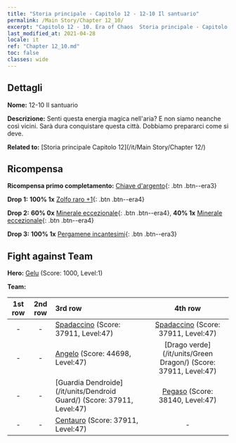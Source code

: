 ```yaml
---
title: "Storia principale - Capitolo 12 - 12-10 Il santuario"
permalink: /Main Story/Chapter 12_10/
excerpt: "Capitolo 12 - 10. Era of Chaos  Storia principale - Capitolo 12_10. 12-10 Il santuario"
last_modified_at: 2021-04-28
locale: it
ref: "Chapter 12_10.md"
toc: false
classes: wide
---
```


## Dettagli

 **Nome:** 12-10 Il santuario

 **Descrizione:** Senti questa energia magica nell'aria? E non siamo neanche così vicini. Sarà dura conquistare questa città. Dobbiamo prepararci come si deve.

 **Related to:** [Storia principale Capitolo 12](/it/Main Story/Chapter 12/)

## Ricompensa

 **Ricompensa primo completamento:** [Chiave d'argento](/ItemsIT/con_693/){: .btn .btn--era3}

 **Drop 1:** **100% 1x** [Zolfo raro +1](/ItemsIT/mat_43/){: .btn .btn--era4}

 **Drop 2:** **60% 0x** [Minerale eccezionale](/ItemsIT/mat_33/){: .btn .btn--era4}, **40% 1x** [Minerale eccezionale](/ItemsIT/mat_33/){: .btn .btn--era4}

 **Drop 3:** **100% 1x** [Pergamene incantesimi](/ItemsIT/con_694/){: .btn .btn--era3}


## Fight against Team
 **Hero:** [Gelu](/it/heroes/Gelu/) (Score: 1000, Level:1)

 **Team:**


  | 1st row | 2nd row | 3rd row | 4th row |
  |:----:|:----:|:----|:----:|
  | - | - | [Spadaccino](/it/units/Swordsman/) (Score: 37911, Level:47)  | [Spadaccino](/it/units/Swordsman/) (Score: 37911, Level:47)  |
  | - | - | [Angelo](/it/units/Angel/) (Score: 44698, Level:47)  | [Drago verde](/it/units/Green Dragon/) (Score: 37911, Level:47)  |
  | - | - | [Guardia Dendroide](/it/units/Dendroid Guard/) (Score: 37911, Level:47)  | [Pegaso](/it/units/Pegasus/) (Score: 38140, Level:47)  |
  | - | - | [Centauro](/it/units/Centaur/) (Score: 37911, Level:47)  | - |


